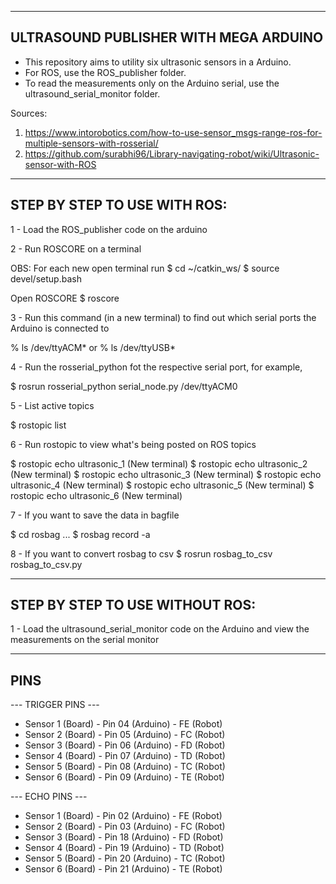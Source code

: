 ------------------------------------------------------------------------------------------
ULTRASOUND PUBLISHER WITH MEGA ARDUINO
------------------------------------------------------------------------------------------
 - This repository aims to utility six ultrasonic sensors in a Arduino.
 - For ROS, use the ROS_publisher folder.
 - To read the measurements only on the Arduino serial, use the ultrasound_serial_monitor folder.

Sources:
1) https://www.intorobotics.com/how-to-use-sensor_msgs-range-ros-for-multiple-sensors-with-rosserial/
2) https://github.com/surabhi96/Library-navigating-robot/wiki/Ultrasonic-sensor-with-ROS 



------------------------------------------------------------------------------------------
STEP BY STEP TO USE WITH ROS:
------------------------------------------------------------------------------------------

1 - Load the ROS_publisher code on the arduino


2 - Run ROSCORE on a terminal

  OBS: For each new open terminal run
    $ cd ~/catkin_ws/
    $ source devel/setup.bash
  
  Open ROSCORE
  $ roscore


3 - Run this command (in a new terminal) to find out which serial ports the Arduino is connected to

  % ls /dev/ttyACM* 
  or
  % ls /dev/ttyUSB*


4 - Run the rosserial_python fot the respective serial port, for example,

  $ rosrun rosserial_python serial_node.py /dev/ttyACM0


5 - List active topics

  $ rostopic list


6 - Run rostopic to view what's being posted on ROS topics

  $ rostopic echo ultrasonic_1 (New terminal)
  $ rostopic echo ultrasonic_2 (New terminal)
  $ rostopic echo ultrasonic_3 (New terminal)
  $ rostopic echo ultrasonic_4 (New terminal)
  $ rostopic echo ultrasonic_5 (New terminal)
  $ rostopic echo ultrasonic_6 (New terminal)


7 - If you want to save the data in bagfile

  $ cd rosbag ...
  $ rosbag record -a


8 - If you want to convert rosbag to csv
  $ rosrun rosbag_to_csv rosbag_to_csv.py




------------------------------------------------------------------------------------------
STEP BY STEP TO USE WITHOUT ROS:
------------------------------------------------------------------------------------------

1 - Load the ultrasound_serial_monitor code on the Arduino and view the measurements on the serial monitor



------------------------------------------------------------------------------------------
  PINS
------------------------------------------------------------------------------------------

 --- TRIGGER PINS ---
 
 - Sensor 1 (Board) - Pin 04 (Arduino) - FE (Robot)
 - Sensor 2 (Board) - Pin 05 (Arduino) - FC (Robot)
 - Sensor 3 (Board) - Pin 06 (Arduino) - FD (Robot)
 - Sensor 4 (Board) - Pin 07 (Arduino) - TD (Robot)
 - Sensor 5 (Board) - Pin 08 (Arduino) - TC (Robot)
 - Sensor 6 (Board) - Pin 09 (Arduino) - TE (Robot)


 --- ECHO PINS ---
 
 - Sensor 1 (Board) - Pin 02 (Arduino) - FE (Robot)
 - Sensor 2 (Board) - Pin 03 (Arduino) - FC (Robot)
 - Sensor 3 (Board) - Pin 18 (Arduino) - FD (Robot)
 - Sensor 4 (Board) - Pin 19 (Arduino) - TD (Robot)
 - Sensor 5 (Board) - Pin 20 (Arduino) - TC (Robot)
 - Sensor 6 (Board) - Pin 21 (Arduino) - TE (Robot)


